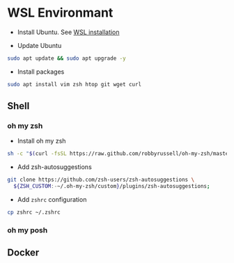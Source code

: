 # WSL Environmant

- Install Ubuntu. See [WSL installation](https://docs.microsoft.com/de-de/windows/wsl/install)

- Update Ubuntu
```sh
sudo apt update && sudo apt upgrade -y
```

- Install packages
```sh
sudo apt install vim zsh htop git wget curl
```

## Shell
### oh my zsh
- Install oh my zsh
```sh
sh -c "$(curl -fsSL https://raw.github.com/robbyrussell/oh-my-zsh/master/tools/install.sh)";
```

- Add zsh-autosuggestions
```sh
git clone https://github.com/zsh-users/zsh-autosuggestions \
  ${ZSH_CUSTOM:-~/.oh-my-zsh/custom}/plugins/zsh-autosuggestions;
```

- Add `zshrc` configuration
```sh
cp zshrc ~/.zshrc
```
### oh my posh

## Docker